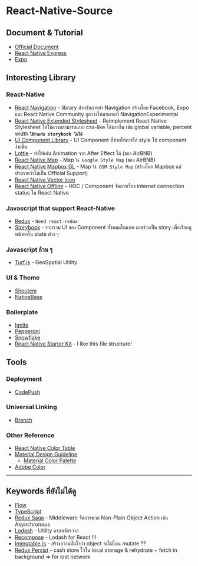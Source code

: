 # React-Native-Source

## Document & Tutorial
* [Official Document](https://facebook.github.io/react-native/)
* [React Native Express](http://www.reactnativeexpress.com/)
* [Expo](https://expo.io/)

## Interesting Library
### React-Native
* [React Navigation](https://reactnavigation.org/) - library สำหรับการทำ Navigation สร้างโดย Facebook, Expo และ React Native Community ถูกวางให้มาแทนที่ NavigationExperimental
* [React Native Extended Stylesheet](https://github.com/vitalets/react-native-extended-stylesheet) - Reimplement React Native Stylesheet ให้ใช้ความสามารถแบบ css-like ได้มากขึ้น เช่น global variable, percent width **`ใช้ร่วมกับ storybook ไม่ได้`**
* [UI Component Library](https://github.com/wix/react-native-ui-lib) - UI Component ที่ช่วยให้การใส่ style ให้ component ง่ายขึ้น
* [Lottie](https://airbnb.design/lottie/) - ทำให้เล่น Animation จาก After Effect ได้ (ของ AirBNB)
* [React Native Map](https://github.com/airbnb/react-native-maps) - Map `ใช้ Google Style Map` (ของ AirBNB)
* [React Native Mapbox GL](https://github.com/mapbox/react-native-mapbox-gl) - Map `ใช้ OSM Style Map` (สร้างโดย Mapbox แต่ประกาศว่าไม่เป็น Offlcial Support)
* [React Native Vector Icon](https://github.com/oblador/react-native-vector-icons)
* [React Native Offline](https://github.com/rauliyohmc/react-native-offline/blob/master/src/withNetworkConnectivity.js) - HOC / Component จัดการเรื่อง internet connection status ใน React Native
### Javascript that support React-Native
* [Redux](http://redux.js.org/docs/introduction/) - `Need react-redux`
* [Storybook](https://storybook.js.org/) - รวบรวม UI ของ Component ทั้งหมดในแอพ มาสร้างเป็น story เพื่อเรียกดูหน้าตาใน state ต่าง ๆ
### Javascript ล้วน ๆ
* [Turf.js](http://turfjs.org/) - GeoSpatial Utility
### UI & Theme
* [Shoutem](http://shoutem.github.io/)
* [NativeBase](https://nativebase.io/)
### Boilerplate
* [Ignite](https://infinite.red/ignite)
* [Pepperoni](http://getpepperoni.com/)
* [Snowflake](https://github.com/bartonhammond/snowflake)
* [React Native Starter Kit](https://github.com/mcnamee/react-native-starter-app#understanding-the-file-structure) - I like this file structure!

## Tools
### Deployment
* [CodePush](https://microsoft.github.io/code-push/)
### Universal Linking
* [Branch](https://branch.io/)

### Other Reference
* [React Native Color Table](https://facebook.github.io/react-native/docs/colors.html)
* [Material Design Guideline](https://material.io/)
  * [Material Color Palette](https://material.io/guidelines/style/color.html#color-color-tool)
* [Adobe Color](https://color.adobe.com/explore/newest/)

---

## Keywords ที่ยังไม่ได้ดู
* [Flow](https://flow.org/)
* [TypeScript](https://www.typescriptlang.org/)
* [Redux Saga](https://github.com/redux-saga/redux-saga) - Middleware จัดการพวก Non-Plain Object Action เช่น Asynchronous
* [Lodash](https://lodash.com/) - Utility ครอบจักรวาล
* [Recompose](https://github.com/acdlite/recompose) - Lodash for React !!!
* [Immutable.js](https://facebook.github.io/immutable-js/) - สร้างความมั่นใจว่า object จะไม่โดน mutate ??
* [Redux Persist](https://github.com/rt2zz/redux-persist) - cash store ไว้ใน local storage & rehydrate + fetch in background => for lost network
